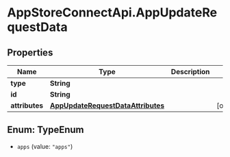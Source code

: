 # AppStoreConnectApi.AppUpdateRequestData

## Properties

Name | Type | Description | Notes
------------ | ------------- | ------------- | -------------
**type** | **String** |  | 
**id** | **String** |  | 
**attributes** | [**AppUpdateRequestDataAttributes**](AppUpdateRequestDataAttributes.md) |  | [optional] 



## Enum: TypeEnum


* `apps` (value: `"apps"`)




